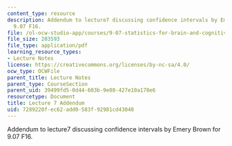 ```yaml
---
content_type: resource
description: Addendum to lecture7 discussing confidence intervals by Emery Brown for
  9.07 F16.
file: /ol-ocw-studio-app/courses/9-07-statistics-for-brain-and-cognitive-science-fall-2016/7289220fec62add0583f92981cd43048_MIT9_07F16_lec7_addendum.pdf
file_size: 203593
file_type: application/pdf
learning_resource_types:
- Lecture Notes
license: https://creativecommons.org/licenses/by-nc-sa/4.0/
ocw_type: OCWFile
parent_title: Lecture Notes
parent_type: CourseSection
parent_uid: 39499fd5-0d44-603b-9e08-427e10a178e6
resourcetype: Document
title: Lecture 7 Addendum
uid: 7289220f-ec62-add0-583f-92981cd43048
---
```

Addendum to lecture7 discussing confidence intervals by Emery Brown for 9.07 F16.